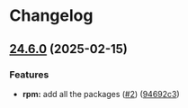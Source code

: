 # Changelog

## [24.6.0](https://github.com/joshuachp/packages/compare/v24.5.2...v24.6.0) (2025-02-15)


### Features

* **rpm:** add all the packages ([#2](https://github.com/joshuachp/packages/issues/2)) ([94692c3](https://github.com/joshuachp/packages/commit/94692c3e51d56c0cd6b247db63361bc7d5bc2532))
